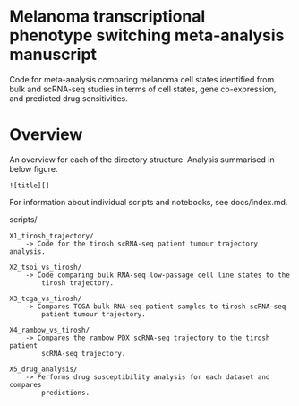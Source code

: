 # Melanoma transcriptional phenotype switching meta-analysis manuscript

Code for meta-analysis comparing melanoma cell states identified from bulk and
scRNA-seq studies in terms of cell states, gene co-expression, and predicted 
drug sensitivities.

# Overview
An overview for each of the directory structure. Analysis summarised in below
figure.

    ![title][]

For information about individual scripts and notebooks, see docs/index.md.

scripts/

    X1_tirosh_trajectory/
        -> Code for the tirosh scRNA-seq patient tumour trajectory analysis.
        
    X2_tsoi_vs_tirosh/
        -> Code comparing bulk RNA-seq low-passage cell line states to the 
            tirosh trajectory.
            
    X3_tcga_vs_tirosh/
        -> Compares TCGA bulk RNA-seq patient samples to tirosh scRNA-seq 
            patient tumour trajectory.
        
    X4_rambow_vs_tirosh/
        -> Compares the rambow PDX scRNA-seq trajectory to the tirosh patient
            scRNA-seq trajectory.
            
    X5_drug_analysis/
        -> Performs drug susceptibility analysis for each dataset and compares
            predictions.






